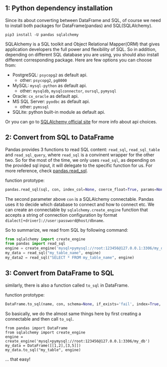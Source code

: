 1: Python dependency installation
---
Since its about converting between DataFrame and SQL, of course we need to install both packages for DataFrame(pandas) and SQL(SQLAlchemy). 
```
pip3 install -U pandas sqlalchemy
```
SQLAlchemy is a SQL toolkit and Object Relational Mapper(ORM) that gives application developers the full power and flexibility of SQL. So in addition, depending on different SQL database you are using, you should also install different corresponding package. Here are few options you can choose from:

- PostgreSQL: `psycopg2` as default api. 
	- other: `psycopg2`, `pg8000`
- MySQL: `mysql-python` as default api.
	- other: `mysqldb`, `mysqlconnector`, `oursql`, `pymysql`
- Oracle: `cx_oracle` as default api.
- MS SQL Server: `pyodbc` as default api. 
	- other: `pymssql`
- SQLite: python built-in module as default api. 

Or you can go to [SQLAlchemy official site](http://docs.sqlalchemy.org/en/latest/core/engines.html) for more info about api choices.

2: Convert from SQL to DataFrame
---
Pandas provides 3 functions to read SQL content: `read_sql`, `read_sql_table` and `read_sql_query`, where `read_sql` is a convinent wrapper for the other two. So for the most of the time, we only uses `read_sql`, as depending on the provided sql input, it will delegate to the specific function for us. For more reference, check [pandas.read_sql](https://pandas.pydata.org/pandas-docs/stable/generated/pandas.read_sql.html). 

function prototype:
```python
pandas.read_sql(sql, con, index_col=None, coerce_float=True, params=None, parse_dates=None, columns=None, chunksize=None)
```

The second parameter above `con` is a SQLAlchemy connectable. Pandas uses it to decide which database to connect and how to connect etc. We can create an connectable by `sqlalchemy.create_engine` function that accepts a string of connection configuration by format `dialect[+driver]://user:password@host/dbname`.

So to summarize, we read from SQL by following command:
```python
from sqlalchemy import create_engine
from pandas import read_sql
engine = create_engine('mysql+pymysql://root:123456@127.0.0.1:3306/my_db')
my_data = read_sql("my_table_name", engine)
my_data2 = read_sql("SELECT * FROM my_table_name", engine)
```

3: Convert from DataFrame to SQL
---

similarly, there is also a function called `to_sql` in DataFrame. 

function prototype:
```python
DataFrame.to_sql(name, con, schema=None, if_exists='fail', index=True, index_label=None, chunksize=None, dtype=None)
```
So basically, we do the almost same things here by first creating a connectable and then call `to_sql`.

```
from pandas import DataFrame
from sqlalchemy import create_engine
engine = create_engine('mysql+pymysql://root:123456@127.0.0.1:3306/my_db')
my_data = DataFrame([[1,2],[3,5]])
my_data.to_sql("my_table", engine)
```

... that easy!
<!--stackedit_data:
eyJoaXN0b3J5IjpbMTM3MTczMTY5NF19
-->